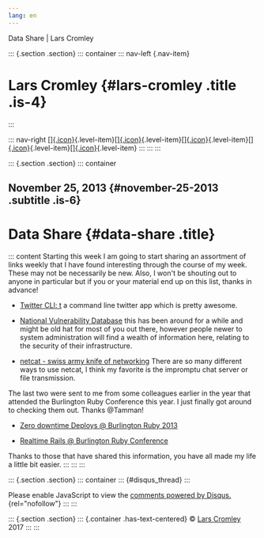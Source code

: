 ```yaml
---
lang: en
---
```


Data Share \| Lars Cromley

::: {.section .section}
::: container
::: nav-left
[](https://cromleylabs.com){.nav-item}

# Lars Cromley {#lars-cromley .title .is-4}
:::

::: nav-right
[[]{.icon}](/about){.level-item}[[]{.icon}](/disclaimer){.level-item}[[]{.icon}](https://github.com/callmeradical){.level-item}[[]{.icon}](https://twitter.com/callmeradical){.level-item}[[]{.icon}](/index.xml){.level-item}
:::
:::
:::

::: {.section .section}
::: container
## November 25, 2013 {#november-25-2013 .subtitle .is-6}

# Data Share {#data-share .title}

::: content
Starting this week I am going to start sharing an assortment of links
weekly that I have found interesting through the course of my week.
These may not be necessarily be new. Also, I won't be shouting out to
anyone in particular but if you or your material end up on this list,
thanks in advance!

-   [Twitter CLI: t](https://github.com/sferik/t) a command line twitter
    app which is pretty awesome.

-   [National Vulnerability Database](http://nvd.nist.gov/home.cfm) this
    has been around for a while and might be old hat for most of you out
    there, however people newer to system administration will find a
    wealth of information here, relating to the security of their
    infrastructure.

-   [netcat - swiss army knife of
    networking](http://mylinuxbook.com/linux-netcat-command/) There are
    so many different ways to use netcat, I think my favorite is the
    impromptu chat server or file transmission.

The last two were sent to me from some colleagues earlier in the year
that attended the Burlington Ruby Conference this year. I just finally
got around to checking them out. Thanks \@Tamman!

-   [Zero downtime Deploys @ Burlington Ruby
    2013](http://confreaks.com/videos/2618-btvruby2013-particular-particulars-about-zero-downtime-deploys)

-   [Realtime Rails @ Burlington Ruby
    Conference](http://confreaks.com/videos/2618-btvruby2013-particular-particulars-about-zero-downtime-deploys)

Thanks to those that have shared this information, you have all made my
life a little bit easier.
:::
:::
:::

::: {.section .section}
::: container
::: {#disqus_thread}
:::

Please enable JavaScript to view the [comments powered by
Disqus.](https://disqus.com/?ref_noscript){rel="nofollow"}
:::
:::

::: {.section .section}
::: {.container .has-text-centered}
© [Lars Cromley](https://github.com/callmeradical) 2017
:::
:::

